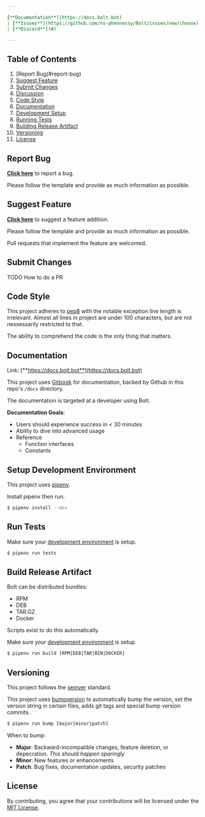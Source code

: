 ```yaml
---

[**Documentation**](https://docs.bolt.bot) 
| [**Issues**](https://github.com/ns-phennessy/Bolt/issues/new/choose) 
| [**Discord**](#)

---
```


## Table of Contents
1. [Report Bug(#report-bug)
2. [Suggest Feature](#suggest-feature)
3. [Submit Changes](#submit-changes)
4. [Discussion](#changes)
5. [Code Style](#code-style)
6. [Documentation](#documentation)
7. [Development Setup](#development-setup)
8. [Running Tests](#running-tests)
9. [Building Release Artifact](#building-release-artifact)
10. [Versioning](#versioning)
11. [License](#license)


## Report Bug

[**Click here**](https://github.com/ns-phennessy/Bolt/issues/new/choose) to report a bug.

Please follow the template and provide as much information as possible.


## Suggest Feature

[**Click here**](https://github.com/ns-phennessy/Bolt/issues/new/choose) to suggest a feature addition.

Please follow the template and provide as much information as possible.

Pull requests that implement the feature are welcomed.


## Submit Changes

TODO How to do a PR


## Code Style

This project adheres to [pep8](https://www.python.org/dev/peps/pep-0008/) with the
notable exception line length is irrelevant. Almost all lines in project are under 100 characters, but are not nessessarily restricted to that.

The ability to comprehend the code is the only thing that matters.


## Documentation

Link: [**https://docs.bolt.bot**](https://docs.bolt.bot)

This project uses [Gitbook](gitbook.com) for documentation,
backed by Github in this repo's `/docs` directory. 

The documentation is targeted at a developer using Bolt. 

**Documentation Goals**:
- Users should experience success in < 30 minutes
- Ability to dive into advanced usage
- Reference
    - Function interfaces
    - Constants


## Setup Development Environment

This project uses [pipenv](https://github.com/pypa/pipenv).

Install pipenv then run:
```bash
$ pipenv install --dev
```


## Run Tests

Make sure your [development environment](#setup-development-environment) is setup.

```bash
$ pipenv run tests
```


## Build Release Artifact

Bolt can be distributed bundles:
- RPM
- DEB
- TAR.GZ
- Docker

Scripts exist to do this automatically. 

Make sure your [development environment](#setup-development-environment) is setup.

```bash
$ pipenv run build [RPM|DEB|TAR|BIN|DOCKER]
```

## Versioning

This project follows the [semver](https://semver.org/) standard.

This project uses [bumpversion](https://github.com/peritus/bumpversion) to automatically
bump the version, set the version string in certain files, adds git tags and special bump version commits.

```bash
$ pipenv run bump [major|minor|patch]
```

When to bump:
- **Major**: Backward-incompatible changes, feature deletion, or depecration. *This should happen sparingly*
- **Minor**: New features or enhancements
- **Patch**: Bug fixes, documentation updates, security patches


## License

By contributing, you agree that your contributions will be licensed under the [MIT License](https://github.com/ns-phennessy/Bolt/blob/master/LICENSE.txt).
